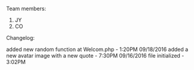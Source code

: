 Team members:
1. JY
2. CO

Changelog:

added new random function at Welcom.php - 1:20PM 09/18/2016
added a new avatar image with a new quote - 7:30PM 09/16/2016
file initialized - 3:02PM
